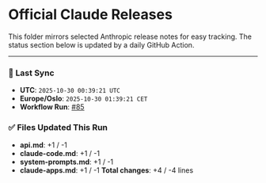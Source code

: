 # Official Claude Releases

This folder mirrors selected Anthropic release notes for easy tracking.
The status section below is updated by a daily GitHub Action.


---

<!-- sync-status:start -->

### 🔄 Last Sync

- **UTC**: `2025-10-30 00:39:21 UTC`
- **Europe/Oslo**: `2025-10-30 01:39:21 CET`
- **Workflow Run**: [#85](https://github.com/zebbern/claude-code-guide/actions/runs/18926176258)

### ✅ Files Updated This Run

- **api.md**: +1 / -1
- **claude-code.md**: +1 / -1
- **system-prompts.md**: +1 / -1
- **claude-apps.md**: +1 / -1
**Total changes**: +4 / -4 lines

<!-- sync-status:end -->




































































